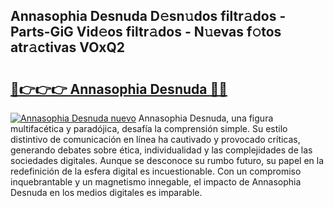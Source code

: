## Annasophia Desnuda D𝚎sn𝚞dos filtr𝚊dos - Parts-GiG Vid𝚎os filtr𝚊dos - N𝚞evas f𝚘tos atr𝚊ctivas VOxQ2

# <h2><a href="http://mb2udh.tromn.icu/?c=Annasophia+Desnuda">🔗👉👉👉 Annasophia Desnuda 🔗🔗</a></h2>

[![Annasophia Desnuda nuevo](https://i.imgur.com/pEAQMta.gif)](http://mb2udh.tromn.icu/?c=Annasophia+Desnuda)
Annasophia Desnuda, una figura multifacética y paradójica, desafía la comprensión simple. Su estilo distintivo de comunicación en línea ha cautivado y provocado críticas, generando debates sobre ética, individualidad y las complejidades de las sociedades digitales. Aunque se desconoce su rumbo futuro, su papel en la redefinición de la esfera digital es incuestionable. Con un compromiso inquebrantable y un magnetismo innegable, el impacto de Annasophia Desnuda en los medios digitales es imparable.
